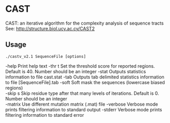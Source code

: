 # CAST
CAST: an iterative algorithm for the complexity analysis of sequence tracts
See: http://structure.biol.ucy.ac.cy/CAST2

## Usage
```
./castv_v2.1 SequenceFile [options]
```

-help    Print help text
-thr t   Set the threshold score for reported regions. Default is 40. Number should be an integer
-stat    Outputs statistics information to file cast.stat
-tab     Outputs tab delimited statistics information to file [SequenceFile].tab
-soft    Soft mask the sequences (lowercase biased regions)                 
-skip s  Skip residue type after that many levels of iterations. Default is 0. Number should be an integer                         
-matrix  Use different mutation matrix (.mat) file
-verbose Verbose mode prints filtering information to standard output
-stderr  Verbose mode prints filtering information to standard error
